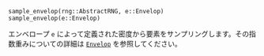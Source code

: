 ```
sample_envelop(rng::AbstractRNG, e::Envelop)
sample_envelop(e::Envelop)
```

エンベロープ `e` によって定義された密度から要素をサンプリングします。その指数重みについての詳細は [`Envelop`](@Envelop) を参照してください。
